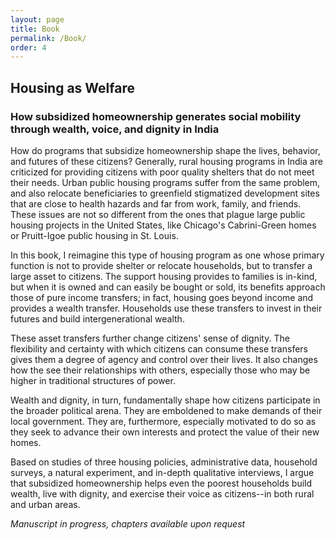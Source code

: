 ```yaml
---
layout: page
title: Book
permalink: /Book/
order: 4
---
```


<!-- Global site tag (gtag.js) - Google Analytics -->
<script async src="https://www.googletagmanager.com/gtag/js?id=UA-111923831-1"></script>
<script>
  window.dataLayer = window.dataLayer || [];
  function gtag(){dataLayer.push(arguments);}
  gtag('js', new Date());

  gtag('config', 'UA-111923831-1');
</script>


## Housing as Welfare
### How subsidized homeownership generates social mobility through wealth, voice, and dignity in India

 How do programs that subsidize homeownership shape the lives, behavior, and futures of these citizens? Generally, rural housing programs in India are criticized for providing citizens with poor quality shelters that do not meet their needs. Urban public housing programs suffer from the same problem, and also relocate beneficiaries to greenfield stigmatized development sites that are close to health hazards and far from work, family, and friends. These issues are not so different from the ones that plague large public housing projects in the United States, like Chicago's Cabrini-Green homes or Pruitt-Igoe public housing in St. Louis.
 
  In this book, I reimagine this type of housing program as one whose primary function is not to provide shelter or relocate households, but to transfer a large asset to citizens. The support housing provides to families is in-kind, but when it is owned and can easily be bought or sold, its benefits approach those of pure income transfers; in fact, housing goes beyond income and provides a wealth transfer. Households use these transfers to invest in their futures and build intergenerational wealth. 
	 
These asset transfers further change citizens' sense of dignity. The flexibility and certainty with which citizens can consume these transfers gives them a degree of agency and control over their lives. It also changes how the see their relationships with others, especially those who may be higher in traditional structures of power. 
	 
Wealth and dignity, in turn, fundamentally shape how citizens participate in the broader political arena. They are emboldened  to make demands of their local government. They are, furthermore,  especially motivated to do so as they seek to advance their own interests and protect the value of their new homes. 	

	
Based on studies of three housing policies, administrative data, household surveys, a natural experiment, and in-depth qualitative interviews,  I argue that subsidized homeownership helps even the poorest households build wealth, live with dignity, and exercise their voice as citizens--in both rural and urban areas.  

*Manuscript in progress, chapters available upon request*

